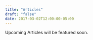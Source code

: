 ```yaml
---
title: "Articles"
draft: "false"
date: 2017-03-02T12:00:00-05:00
---
```

Upcoming Articles will be featured soon.
